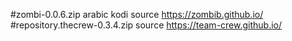 #zombi-0.0.6.zip arabic kodi source   https://zombib.github.io/
#repository.thecrew-0.3.4.zip source   https://team-crew.github.io/
